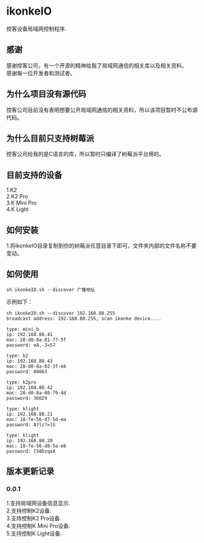 # ikonkeIO
控客设备局域网控制程序.   
   
## 感谢   
感谢控客公司，有一个开源的精神给我了局域网通信的相关库以及相关资料。   
感谢每一位开发者和测试者。   

## 为什么项目没有源代码   
控客公司目前没有表明想要公开局域网通信的相关资料，所以该项目暂时不公布源代码。   

## 为什么目前只支持树莓派   
控客公司给我的是C语言的库，所以暂时只编译了树莓派平台用的。   

## 目前支持的设备   
1.K2   
2.K2 Pro   
3.K Mini Pro   
4.K Light   

## 如何安装   
1.将ikonkeIO目录复制到你的树莓派任意目录下即可，文件夹内部的文件名称不要变动。   

## 如何使用   
```
sh ikonkeIO.sh --discover 广播地址
```
示例如下：   
```
sh ikonkeIO.sh --discover 192.168.88.255
broadcast address: 192.168.88.255, scan ikonke device.... 

type: mini_b
ip: 192.168.88.41
mac: 28-d0-8a-81-77-5f
password: eA,-J=57

type: k2
ip: 192.168.88.43
mac: 28-d0-8a-02-3f-e6
password: 88663

type: k2pro
ip: 192.168.88.42
mac: 28-d0-8a-08-79-4d
password: 36629

type: klight
ip: 192.168.88.21
mac: 18-fe-56-d7-5d-ea
password: A?lz?=]G

type: klight
ip: 192.168.88.20
mac: 18-fe-56-d8-5a-e6
password: [58DzqaX

```

## 版本更新记录
### 0.0.1
1.支持局域网设备信息显示.   
2.支持控制K2设备.   
3.支持控制K2 Pro设备.   
4.支持控制K Mini Pro设备.   
5.支持控制K Light设备.   
